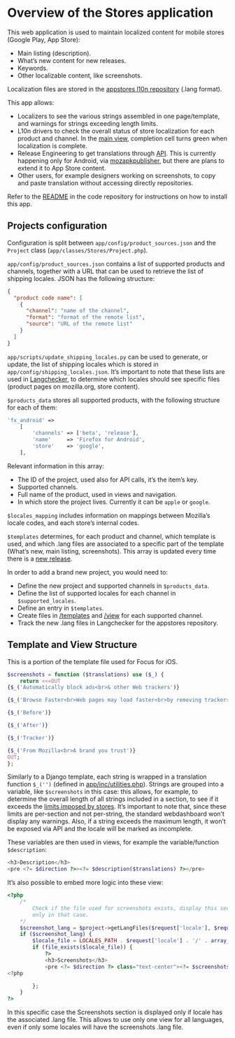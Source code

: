 # Overview of the Stores application

This web application is used to maintain localized content for mobile stores (Google Play, App Store):
* Main listing (description).
* What’s new content for new releases.
* Keywords.
* Other localizable content, like screenshots.

Localization files are stored in the [appstores l10n repository](https://github.com/mozilla-l10n/appstores) (.lang format).

This app allows:
* Localizers to see the various strings assembled in one page/template, and warnings for strings exceeding length limits.
* L10n drivers to check the overall status of store localization for each product and channel. In the [main view](https://l10n.mozilla-community.org/stores_l10n/), completion cell turns green when localization is complete.
* Release Engineering to get translations through [API](https://l10n.mozilla-community.org/stores_l10n/documentation/). This is currently happening only for Android, via [mozapkpublisher](https://github.com/mozilla-releng/mozapkpublisher/), but there are plans to extend it to App Store content.
* Other users, for example designers working on screenshots, to copy and paste translation without accessing directly repositories.

Refer to the [README](https://github.com/mozilla-l10n/stores_l10n/#installation) in the code repository for instructions on how to install this app.

## Projects configuration

Configuration is split between `app/config/product_sources.json` and the `Project` class (`app/classes/Stores/Project.php`).

`app/config/product_sources.json` contains a list of supported products and channels, together with a URL that can be used to retrieve the list of shipping locales. JSON has the following structure:

```JSON
{
  "product code name": [
    {
      "channel": "name of the channel",
      "format": "format of the remote list",
      "source": "URL of the remote list"
    }
  ]
}
```

`app/scripts/update_shipping_locales.py` can be used to generate, or update, the list of shipping locales which is stored in `app/config/shipping_locales.json`. It’s important to note that these lists are used in [Langchecker](/tools/webdashboards/langchecker.md), to determine which locales should see specific files (product pages on mozilla.org, store content).

`$products_data` stores all supported products, with the following structure for each of them:

```PHP
'fx_android' =>
    [
        'channels' => ['beta', 'release'],
        'name'     => 'Firefox for Android',
        'store'    => 'google',
    ],
```

Relevant information in this array:
* The ID of the project, used also for API calls, it’s the item’s key.
* Supported channels.
* Full name of the product, used in views and navigation.
* In which store the project lives. Currently it can be `apple` or `google`.

`$locales_mapping` includes information on mappings between Mozilla’s locale codes, and each store’s internal codes.

`$templates` determines, for each product and channel, which template is used, and which .lang files are associated to a specific part of the template (What’s new, main listing, screenshots). This array is updated every time there is a [new release](/products/appstores/README.md).

In order to add a brand new project, you would need to:
* Define the new project and supported channels in `$products_data`.
* Define the list of supported locales for each channel in `$supported_locales`.
* Define an entry in `$templates`.
* Create files in [/templates](https://github.com/mozilla-l10n/stores_l10n/tree/master/app/templates) and [/view](https://github.com/mozilla-l10n/stores_l10n/tree/master/app/views) for each supported channel.
* Track the new .lang files in Langchecker for the appstores repository.

## Template and View Structure

This is a portion of the template file used for Focus for iOS.

```PHP
$screenshots = function ($translations) use ($_) {
    return <<<OUT
{$_('Automatically block ads<br>& other Web trackers')}

{$_('Browse Faster<br>Web pages may load faster<br>by removing trackers')}

{$_('Before')}

{$_('After')}

{$_('Tracker')}

{$_('From Mozilla<br>A brand you trust')}
OUT;
};
```

Similarly to a Django template, each string is wrapped in a translation function `$_('')` (defined in [app/inc/utilities.php](https://github.com/mozilla-l10n/stores_l10n/blob/master/app/inc/utilities.php#L5)).
Strings are grouped into a variable, like `$screenshots` in this case: this allows, for example, to determine the overall length of all strings included in a section, to see if it exceeds the [limits imposed by stores](https://github.com/mozilla-l10n/stores_l10n/blob/master/app/inc/constants.php#L15-L22). It’s important to note that, since these limits are per-section and not per-string, the standard webdashboard won’t display any warnings. Also, if a string exceeds the maximum length, it won’t be exposed via API and the locale will be marked as incomplete.

These variables are then used in views, for example the variable/function `$description`:

```PHP
<h3>Description</h3>
<pre <?= $direction ?>><?= $description($translations) ?></pre>
```

It’s also possible to embed more logic into these view:

```PHP
<?php
    /*
        Check if the file used for screenshots exists, display this section
        only in that case.
    */
    $screenshot_lang = $project->getLangFiles($request['locale'], $request['product'], $request['channel'], 'screenshots');
    if ($screenshot_lang) {
        $locale_file = LOCALES_PATH . $request['locale'] . '/' . array_shift($screenshot_lang);
        if (file_exists($locale_file)) {
            ?>
            <h3>Screenshots</h3>
            <pre <?= $direction ?> class="text-center"><?= $screenshots($translations) ?></pre>
<?php

        };
    }
?>
```

In this specific case the Screenshots section is displayed only if locale has the associated .lang file. This allows to use only one view for all languages, even if only some locales will have the screenshots .lang file.
